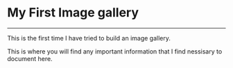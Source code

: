# My First Image gallery
---

This is the first time I have tried to build an image gallery.

This is where you will find any important information that I find nessisary to document here.